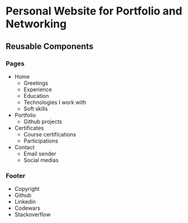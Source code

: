 # Personal Website for Portfolio and Networking

## Reusable Components

### Pages

- Home
  - Greetings
  - Experience
  - Education
  - Technologies I work with
  - Soft skills
- Portfolio
  - Github projects
- Certificates
  - Course certifications
  - Participations
- Contact
  - Email sender
  - Social medias

### Footer

- Copyright
- Github
- Linkedin
- Codewars
- Stackoverflow
